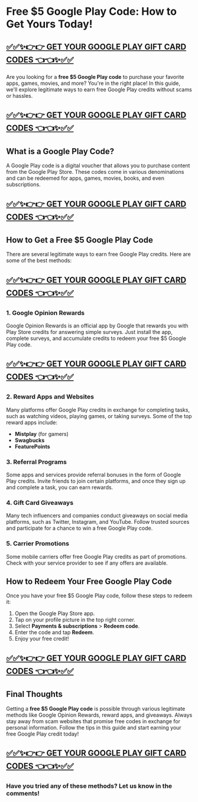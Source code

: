 # Free $5 Google Play Code: How to Get Yours Today!
## [✅✅✨👉👉 GET YOUR GOOGLE PLAY GIFT CARD CODES 👈👈✨✅✅](https://amazonbuy.xyz/c/goplllcadd)
Are you looking for a **free $5 Google Play code** to purchase your favorite apps, games, movies, and more? You're in the right place! In this guide, we'll explore legitimate ways to earn free Google Play credits without scams or hassles. 
## [✅✅✨👉👉 GET YOUR GOOGLE PLAY GIFT CARD CODES 👈👈✨✅✅](https://amazonbuy.xyz/c/goplllcadd)
## What is a Google Play Code?
A Google Play code is a digital voucher that allows you to purchase content from the Google Play Store. These codes come in various denominations and can be redeemed for apps, games, movies, books, and even subscriptions.
## [✅✅✨👉👉 GET YOUR GOOGLE PLAY GIFT CARD CODES 👈👈✨✅✅](https://amazonbuy.xyz/c/goplllcadd)
## How to Get a Free $5 Google Play Code
There are several legitimate ways to earn free Google Play credits. Here are some of the best methods:
## [✅✅✨👉👉 GET YOUR GOOGLE PLAY GIFT CARD CODES 👈👈✨✅✅](https://amazonbuy.xyz/c/goplllcadd)
### 1. **Google Opinion Rewards**
Google Opinion Rewards is an official app by Google that rewards you with Play Store credits for answering simple surveys. Just install the app, complete surveys, and accumulate credits to redeem your free $5 Google Play code.
## [✅✅✨👉👉 GET YOUR GOOGLE PLAY GIFT CARD CODES 👈👈✨✅✅](https://amazonbuy.xyz/c/goplllcadd)
### 2. **Reward Apps and Websites**
Many platforms offer Google Play credits in exchange for completing tasks, such as watching videos, playing games, or taking surveys. Some of the top reward apps include:
- **Mistplay** (for gamers)
- **Swagbucks**
- **FeaturePoints**

### 3. **Referral Programs**
Some apps and services provide referral bonuses in the form of Google Play credits. Invite friends to join certain platforms, and once they sign up and complete a task, you can earn rewards.

### 4. **Gift Card Giveaways**
Many tech influencers and companies conduct giveaways on social media platforms, such as Twitter, Instagram, and YouTube. Follow trusted sources and participate for a chance to win a free Google Play code.

### 5. **Carrier Promotions**
Some mobile carriers offer free Google Play credits as part of promotions. Check with your service provider to see if any offers are available.

## How to Redeem Your Free Google Play Code
Once you have your free $5 Google Play code, follow these steps to redeem it:
1. Open the Google Play Store app.
2. Tap on your profile picture in the top right corner.
3. Select **Payments & subscriptions** > **Redeem code**.
4. Enter the code and tap **Redeem**.
5. Enjoy your free credit!
## [✅✅✨👉👉 GET YOUR GOOGLE PLAY GIFT CARD CODES 👈👈✨✅✅](https://amazonbuy.xyz/c/goplllcadd)
## Final Thoughts
Getting a **free $5 Google Play code** is possible through various legitimate methods like Google Opinion Rewards, reward apps, and giveaways. Always stay away from scam websites that promise free codes in exchange for personal information. Follow the tips in this guide and start earning your free Google Play credit today!
## [✅✅✨👉👉 GET YOUR GOOGLE PLAY GIFT CARD CODES 👈👈✨✅✅](https://amazonbuy.xyz/c/goplllcadd)
### Have you tried any of these methods? Let us know in the comments!
